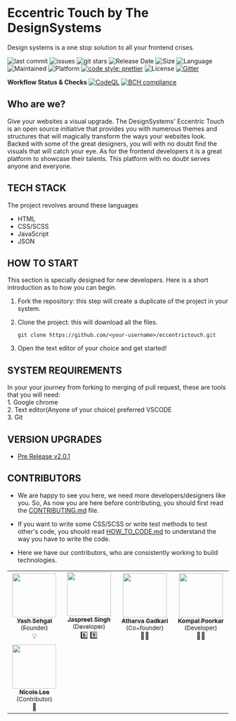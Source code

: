 # Eccentric Touch by The DesignSystems

Design systems is a one stop solution to all your frontend crises. 

![last commit](https://img.shields.io/github/last-commit/DesignSystemsOSS/eccentrictouch)
![issues](https://img.shields.io/github/issues/DesignSystemsOSS/eccentrictouch)
![git stars](https://img.shields.io/github/stars/DesignSystemsOSS/eccentrictouch)
![Release Date](https://img.shields.io/github/release-date/DesignSystemsOSS/eccentrictouch)
![Size](https://img.shields.io/github/repo-size/DesignSystemsOSS/eccentrictouch)
![Language](https://img.shields.io/github/languages/top/DesignSystemsOSS/eccentrictouch)
![Maintained](https://img.shields.io/maintenance/yes/2021)
![Platform](https://img.shields.io/badge/platform-Visual%20Studio%20Code-blue)
[![code style: prettier](https://img.shields.io/badge/code_style-prettier-ff69b4.svg)](https://github.com/prettier/prettier)
![License](https://img.shields.io/badge/license-Apache-brightgreen)
[![Gitter](https://badges.gitter.im/DesignSystemsOSS/community.svg)](https://gitter.im/DesignSystemsOSS/community?utm_source=badge&utm_medium=badge&utm_campaign=pr-badge)

**Workflow Status & Checks**
[![CodeQL](https://github.com/DesignSystemsOSS/eccentrictouch/actions/workflows/codeql-analysis.yml/badge.svg?branch=v2.0)](https://github.com/DesignSystemsOSS/eccentrictouch/actions/workflows/codeql-analysis.yml)
[![BCH compliance](https://bettercodehub.com/edge/badge/DesignSystemsOSS/eccentrictouch?branch=master)](https://bettercodehub.com/)

## Who are we?

Give your websites a visual upgrade. The DesignSystems' Eccentric Touch is an open source initiative that 
provides you with numerous themes and structures that will magically transform the ways your websites look. Backed 
with some of the great designers, you will with no doubt find the visuals that will catch your eye. As for the 
frontend developers it is a great platform to showcase their talents. This platform with no doubt serves anyone and 
everyone.


## TECH STACK

The project revolves around these languages</br>
- HTML
- CSS/SCSS
- JavaScript
- JSON



## HOW TO START

This section is specially designed for new developers.
Here is a short introduction as to how you can begin.
1. Fork the repository: this step will create a duplicate of the project in your system.
2. Clone the project: this will download all the files.

    ```
    git clone https://github.com/<your-username>/eccentrictouch.git
    ``` 
3. Open the text editor of your choice and get started!

## SYSTEM REQUIREMENTS

In your your journey from forking to merging of pull request, these are tools that you will need:</br>
    1. Google chrome</br>
    2. Text editor(Anyone of your choice) preferred VSCODE</br>
    3. Git


## VERSION UPGRADES
- [Pre Release v2.0.1](https://github.com/DesignSystemsOSS/eccentrictouch/releases/tag/v2.0.1)

## CONTRIBUTORS
- We are happy to see you here, we need more developers/designers like you. So, As now you are here before contributing, you should first read the 
[CONTRIBUTING.md](CONTRIBUTING.md) file. 
- If you want to write some CSS/SCSS or write test methods to test other's code, you should read [HOW_TO_CODE.md](HOW_TO_CODE.md) to understand the way you have to write the code.

- Here we have our contributors, who are consistently working to build technologies.

<table>
  <tr>
    <td align="center"><a href="https://yashsehgal.github.io/portfolio_v_2"><img src="https://avatars.githubusercontent.com/u/62352288?s=460&u=cfea168f1bfd96b93710d9b3b9dda77283768452&v=4" width="100px;" alt=""/><br /><sub><b>Yash Sehgal</b> (Founder)</sub></a><br /><a title="Founder">💡</a></td>
    
  <td align="center"><a href="https://www.linkedin.com/in/jaspreet-singh-saini-a916111b2/"><img src="https://avatars.githubusercontent.com/u/75212002?v=4" width="100px;" alt=""/><br /><sub><b>Jaspreet Singh</b> (Developer)</sub></a><br /><a title="Founder">6️⃣ 9️⃣</a></td>

  <td align="center"><a href="https://www.linkedin.com/in/atharva-gadkari-0974b11b6/"><img src="https://avatars.githubusercontent.com/u/74293435?v=4" width="100px;" alt=""/><br /><sub><b>Atharva Gadkari</b> (Co-founder)</sub></a><br /><a title="Founder"> 👨‍💻 </a></td>

  <td align="center"><a href="https://www.linkedin.com/in/kompal-poorkar-2710231bb/"><img src="https://avatars.githubusercontent.com/u/75424966?v=4" width="100px;" alt=""/><br /><sub><b>Kompal Poorkar</b> (Developer)</sub></a><br /><a title="Founder">👩‍💻</a></td>
  </tr>

  <tr>

  <td align="center"><a href="https://github.com/nicoolel"><img src="https://avatars.githubusercontent.com/u/56747239?v=4" width="100px;" alt=""/><br /><sub><b>Nicole Lee
</b> (Contributor)</sub></a><br /><a title="Founder">👩</a></td>
  </tr>

  
</table>
